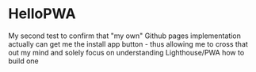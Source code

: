 # HelloPWA
My second test to confirm that "my own" Github pages implementation actually can get me the install app button - thus allowing me to cross that out my mind and solely focus on understanding Lighthouse/PWA how to build one 
